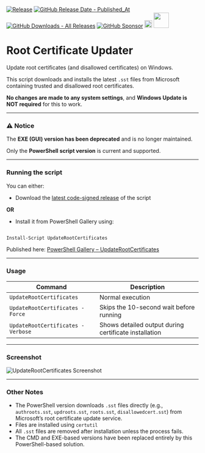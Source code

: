 [![Release](https://img.shields.io/github/v/release/asheroto/Root-Certificate-Updater)](https://github.com/asheroto/Root-Certificate-Updater/releases)
[![GitHub Release Date - Published_At](https://img.shields.io/github/release-date/asheroto/Root-Certificate-Updater)](https://github.com/asheroto/Root-Certificate-Updater/releases)
[![GitHub Downloads - All Releases](https://img.shields.io/github/downloads/asheroto/Root-Certificate-Updater/total)](https://github.com/asheroto/Root-Certificate-Updater/releases)
[![GitHub Sponsor](https://img.shields.io/github/sponsors/asheroto?label=Sponsor&logo=GitHub)](https://github.com/sponsors/asheroto?frequency=one-time&sponsor=asheroto)
<a href="https://ko-fi.com/asheroto"><img src="https://ko-fi.com/img/githubbutton_sm.svg" alt="Ko-Fi Button" height="20px"></a>
<a href="https://www.buymeacoffee.com/asheroto"><img src="https://img.buymeacoffee.com/button-api/?text=Buy me a coffee&emoji=&slug=Root-Certificate-Updater&button_colour=FFDD00&font_colour=000000&font_family=Lato&outline_colour=000000&coffee_colour=ffffff)" height="40px"></a>

# Root Certificate Updater

Update root certificates (and disallowed certificates) on Windows.

This script downloads and installs the latest `.sst` files from Microsoft containing trusted and disallowed root certificates.

**No changes are made to any system settings**, and **Windows Update is NOT required** for this to work.

---

### ⚠️ Notice

The **EXE (GUI) version has been deprecated** and is no longer maintained.

Only the **PowerShell script version** is current and supported.

---

### Running the script

You can either:

- Download the [latest code-signed release](https://github.com/asheroto/Root-Certificate-Updater/releases/latest/download/UpdateRootCertificates.ps1) of the script

**OR**

- Install it from PowerShell Gallery using:

```powershell

Install-Script UpdateRootCertificates

```

Published here: [PowerShell Gallery – UpdateRootCertificates](https://www.powershellgallery.com/packages/UpdateRootCertificates)

---

### Usage

| Command                           | Description                                           |
| --------------------------------- | ----------------------------------------------------- |
| `UpdateRootCertificates`          | Normal execution                                      |
| `UpdateRootCertificates -Force`   | Skips the 10-second wait before running               |
| `UpdateRootCertificates -Verbose` | Shows detailed output during certificate installation |

---

### Screenshot

![UpdateRootCertificates Screenshot](https://github.com/user-attachments/assets/15a58740-79cb-488c-a78c-64a99e15104c)

---

### Other Notes

- The PowerShell version downloads `.sst` files directly (e.g., `authroots.sst`, `updroots.sst`, `roots.sst`, `disallowedcert.sst`) from Microsoft’s root certificate update service.
- Files are installed using `certutil`
- All `.sst` files are removed after installation unless the process fails.
- The CMD and EXE-based versions have been replaced entirely by this PowerShell-based solution.